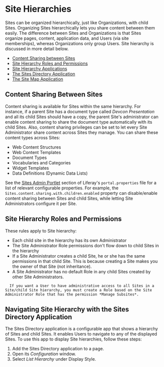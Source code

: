 # Site Hierarchies

Sites can be organized hierarchically, just like Organizations, with child Sites. Organizing Sites hierarchically lets you share content between them easily. The difference between Sites and Organizations is that Sites organize pages, content, application data, and Users (via site memberships), whereas Organizations only group Users. Site hierarchy is discussed in more detail below.

-   [Content Sharing between Sites](#content-sharing-between-sites)
-   [Site Hierarchy Roles and Permissions](#site-hierarchy-roles-and-permissions)
-   [Site Hierarchy Applications](#site-hierarchy-applications)
-   [The Sites Directory Application](#the-sites-directory-application)
-   [The Site Map Application](#the-site-map-application)

## Content Sharing Between Sites

Content sharing is available for Sites within the same hierarchy. For instance, if a parent Site has a document type called _Devcon Presentation_ and all its child Sites should have a copy, the parent Site's administrator can enable content sharing to share the document type automatically with its child Sites. Also, content sharing privileges can be set to let every Site Administrator share content across Sites they manage. You can share these content types across Sites:

-   Web Content Structures
-   Web Content Templates
-   Document Types
-   Vocabularies and Categories
-   Widget Templates
-   Data Definitions (Dynamic Data Lists)

See the [Sites Admin Portlet](https://docs.liferay.com/dxp/portal/7.3-latest/propertiesdoc/portal.properties.html#Sites%20Admin%20Portlet) section of Liferay's `portal.properties` file for a list of relevant configurable properties. For example, the `Sites.content.sharing.with.children.enabled` property can disable/enable content sharing between Sites and child Sites, while letting Site Administrators configure it per Site.

## Site Hierarchy Roles and Permissions

These rules apply to Site hierarchy:

-   Each child site in the hierarchy has its own Administrator
-   The Site Administrator Role permissions don't flow down to child Sites in the hierarchy
-   If a Site Administrator creates a child Site, he or she has the same permissions in that child Site. This is because creating a Site makes you the owner of that Site (not inheritance).
-   A Site Administrator has no default Role in any child Sites created by other Site Administrators.

```note::
  If you want a User to have administrative access to all Sites in a Site/child Site hierarchy, you must create a Role based on the Site Administrator Role that has the permission *Manage Subsites*.
```

## Navigating Site Hierarchy with the Sites Directory Application

The Sites Directory application is a configurable app that shows a hierarchy of Sites and child Sites. It enables Users to navigate to any of the displayed Sites. To use this app to display Site hierarchies, follow these steps:

1. Add the Sites Directory application to a page.
1. Open its _Configuration_ window.
1. Select _List Hierarchy_ under Display Style.
